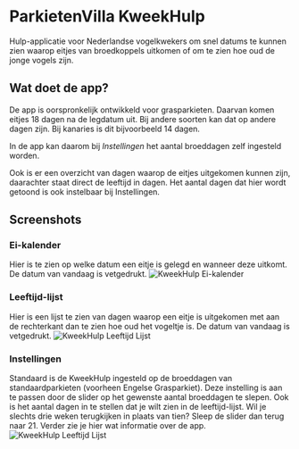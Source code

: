 # ParkietenVilla KweekHulp
Hulp-applicatie voor Nederlandse vogelkwekers om snel datums te kunnen zien
waarop eitjes van broedkoppels uitkomen of om te zien hoe oud de jonge
vogels zijn.


## Wat doet de app?
De app is oorspronkelijk ontwikkeld voor grasparkieten. Daarvan komen eitjes
18 dagen na de legdatum uit. Bij andere soorten kan dat op andere dagen zijn.
Bij kanaries is dit bijvoorbeeld 14 dagen.

In de app kan daarom bij _Instellingen_ het aantal broeddagen zelf ingesteld worden.

Ook is er een overzicht van dagen waarop de eitjes uitgekomen kunnen zijn,
daarachter staat direct de leeftijd in dagen. Het aantal dagen dat hier wordt
getoond is ook instelbaar bij Instellingen.

## Screenshots

### Ei-kalender
Hier is te zien op welke datum een eitje is gelegd en wanneer deze uitkomt.
De datum van vandaag is vetgedrukt.
![KweekHulp Ei-kalender](https://github.com/jeroenpeters1986/parkietenvilla-kweekhulp-app/raw/master/screenshots/kweekhulp_eikalender.png)

### Leeftijd-lijst
Hier is een lijst te zien van dagen waarop een eitje is uitgekomen met aan
de rechterkant dan te zien hoe oud het vogeltje is.
De datum van vandaag is vetgedrukt.
![KweekHulp Leeftijd Lijst](https://github.com/jeroenpeters1986/parkietenvilla-kweekhulp-app/raw/master/screenshots/kweekhulp_leeftijd.png)

### Instellingen
Standaard is de KweekHulp ingesteld op de broeddagen van standaardparkieten
(voorheen Engelse Grasparkiet). Deze instelling is aan te passen door de slider
op het gewenste aantal broeddagen te slepen.
Ook is het aantal dagen in te stellen dat je wilt zien in de leeftijd-lijst.
Wil je slechts drie weken terugkijken in plaats van tien? Sleep de slider dan
terug naar 21.
Verder zie je hier wat informatie over de app.
![KweekHulp Leeftijd Lijst](https://github.com/jeroenpeters1986/parkietenvilla-kweekhulp-app/raw/master/screenshots/kweekhulp_leeftijd.png)

